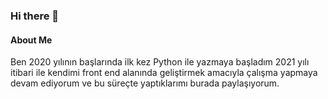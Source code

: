 ### Hi there 👋

<!--
**enesergun/enesergun** is a ✨ _special_ ✨ repository because its `README.md` (this file) appears on your GitHub profile.

Here are some ideas to get you started:

- :books: I’m currently studying on *Math Dept. Hacettepe University*
I'm improve my skills in HTML<a href="https://www.w3.org/html/" target="_blank"> <img src="https://github.com/devicons/devicon/blob/master/icons/html5/html5-plain.svg" alt="html5" width="40" height="40"/> </a>  , CSS<a href="https://www.w3schools.com/css/" target="_blank"> <img src="https://github.com/devicons/devicon/blob/master/icons/css3/css3-plain.svg" alt="css3" width="40" height="40"/> </a> , JavaScript <a href="https://developer.mozilla.org/en-US/docs/Web/JavaScript" target="_blank"> <img src="https://github.com/devicons/devicon/blob/master/icons/javascript/javascript-plain.svg" alt="javascript" width="40" height="40"/> </a> , Python<a href="https://www.python.org" target="_blank"> <img src="https://github.com/devicons/devicon/blob/master/icons/python/python-original.svg" alt="python" width="40" height="40"/> </a>
-->


#### About Me

Ben 2020 yılının başlarında ilk kez Python ile yazmaya başladım 2021 yılı itibari ile kendimi front end alanında geliştirmek amacıyla çalışma yapmaya devam ediyorum ve bu süreçte yaptıklarımı burada paylaşıyorum.
